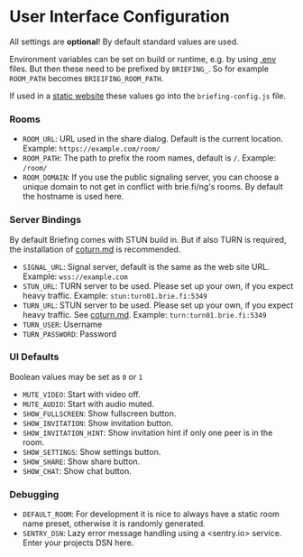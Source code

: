 # User Interface Configuration

All settings are **optional**! By default standard values are used.

Environment variables can be set on build or runtime, e.g. by using [.env](../.env) files. But then these need to be prefixed by `BRIEFING_`. So for example `ROOM_PATH` becomes `BRIEIFING_ROOM_PATH`.

If used in a [static website](installation/website.md) these values go into the `briefing-config.js` file.

### Rooms

- `ROOM_URL`: URL used in the share dialog. Default is the current location. Example: `https://example.com/room/`
- `ROOM_PATH`: The path to prefix the room names, default is `/`. Example: `/room/`
- `ROOM_DOMAIN`: If you use the public signaling server, you can choose a unique domain to not get in conflict with brie.fi/ng's rooms. By default the hostname is used here.

### Server Bindings

By default Briefing comes with STUN build in. But if also TURN is required, the installation of [coturn.md](installation/coturn.md) is recommended.

- `SIGNAL_URL`: Signal server, default is the same as the web site URL. Example: `wss://example.com`
- `STUN_URL`: TURN server to be used. Please set up your own, if you expect heavy traffic. Example: `stun:turn01.brie.fi:5349`
- `TURN_URL`: STUN server to be used. Please set up your own, if you expect heavy traffic. See [coturn.md](installation/coturn.md). Example: `turn:turn01.brie.fi:5349`
- `TURN_USER`: Username
- `TURN_PASSWORD`: Password

### UI Defaults

Boolean values may be set as `0` or `1`

- `MUTE_VIDEO`: Start with video off.
- `MUTE_AUDIO`: Start with audio muted.
- `SHOW_FULLSCREEN`: Show fullscreen button.
- `SHOW_INVITATION`: Show invitation button.
- `SHOW_INVITATION_HINT`: Show invitation hint if only one peer is in the room.
- `SHOW_SETTINGS`: Show settings button.
- `SHOW_SHARE`: Show share button.
- `SHOW_CHAT`: Show chat button.

### Debugging

- `DEFAULT_ROOM`: For development it is nice to always have a static room name preset, otherwise it is randomly generated.
- `SENTRY_DSN`: Lazy error message handling using a <sentry.io> service. Enter your projects DSN here.
